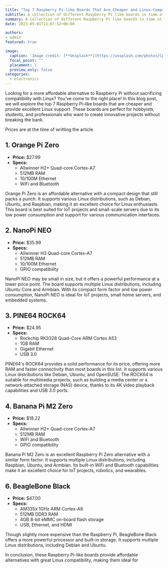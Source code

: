 ```yaml
---
title: "Top 7 Raspberry Pi-like Boards That Are Cheaper and Linux-Compatible"
subtitle: A collection of different Raspberry Pi like boards in time ot logistic shortages 
summary: A collection of different Raspberry Pi like boards in time ot logistic shortages 
date: 2023-05-01T13:07:52+00:00

authors:
- admin
featured: true

image:
  caption: 'Image credit: [**Unsplash**](https://unsplash.com/photos/CpkOjOcXdUY)'
  focal_point: ""
  placement: 1
  preview_only: false
categories:
  - electronics
---
```


Looking for a more affordable alternative to Raspberry Pi without sacrificing compatibility with Linux? You've come to the right place! In this blog post, we will explore the top 7 Raspberry Pi-like boards that are cheaper and provide excellent Linux support. These boards are perfect for hobbyists, students, and professionals who want to create innovative projects without breaking the bank.

Prices are at the time of writting the article. 

## 1. Orange Pi Zero

- **Price:** $27.99
- **Specs:**
  - Allwinner H2+ Quad-core Cortex-A7
  - 512MB RAM
  - 10/100M Ethernet
  - WiFi and Bluetooth

Orange Pi Zero is an affordable alternative with a compact design that still packs a punch. It supports various Linux distributions, such as Debian, Ubuntu, and Raspbian, making it an excellent choice for Linux enthusiasts. This board is best suited for IoT projects and small-scale servers due to its low power consumption and support for various communication interfaces.

## 2. NanoPi NEO

- **Price:** $35.99
- **Specs:**
  - Allwinner H3 Quad-core Cortex-A7
  - 512MB RAM
  - 10/100M Ethernet
  - GPIO compatibility

NanoPi NEO may be small in size, but it offers a powerful performance at a lower price point. The board supports multiple Linux distributions, including Ubuntu Core and Armbian. With its compact form factor and low power consumption, NanoPi NEO is ideal for IoT projects, small home servers, and embedded systems.

## 3. PINE64 ROCK64

- **Price:** $24.95
- **Specs:**
  - Rockchip RK3328 Quad-Core ARM Cortex A53
  - 1GB RAM
  - Gigabit Ethernet
  - USB 3.0

PINE64's ROCK64 provides a solid performance for its price, offering more RAM and faster connectivity than most boards in this list. It supports various Linux distributions like Debian, Ubuntu, and OpenSUSE. The ROCK64 is suitable for multimedia projects, such as building a media center or a network-attached storage (NAS) device, thanks to its 4K video playback capabilities and USB 3.0 ports.

## 4. Banana Pi M2 Zero

- **Price:** $18.22
- **Specs:**
  - Allwinner H2+ Quad-core Cortex-A7
  - 512MB RAM
  - WiFi and Bluetooth
  - GPIO compatibility

Banana Pi M2 Zero is an excellent Raspberry Pi Zero alternative with a similar form factor. It supports multiple Linux distributions, including Raspbian, Ubuntu, and Armbian. Its built-in WiFi and Bluetooth capabilities make it an excellent choice for IoT projects, robotics, and wearables.

## 6. BeagleBone Black

- **Price:** $47.00
- **Specs:**
  - AM335x 1GHz ARM Cortex-A8
  - 512MB DDR3 RAM
  - 4GB 8-bit eMMC on-board flash storage
  - USB, Ethernet, and HDMI

Though slightly more expensive than the Raspberry Pi, BeagleBone Black offers a more powerful processor and built-in storage. It supports multiple Linux distributions, including Debian and Ubuntu.


In conclusion, these Raspberry Pi-like boards provide affordable alternatives with great Linux compatibility, making them ideal for




